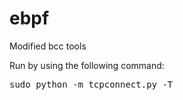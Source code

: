 # ebpf
Modified bcc tools

Run by using the following command:

<pre>sudo python -m tcpconnect.py -T</pre>
